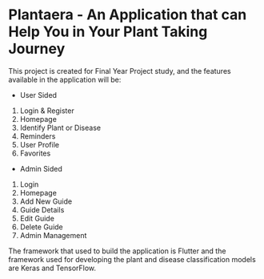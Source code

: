 # Plantaera - An Application that can Help You in Your Plant Taking Journey

This project is created for Final Year Project study, and the features available in the application will be:
- User Sided
1. Login & Register
2. Homepage
3. Identify Plant or Disease
4. Reminders
5. User Profile
6. Favorites

- Admin Sided
1. Login
2. Homepage
3. Add New Guide
4. Guide Details
5. Edit Guide
6. Delete Guide
7. Admin Management

The framework that used to build the application is Flutter and the framework used for developing the plant and disease classification models are Keras and TensorFlow. 
